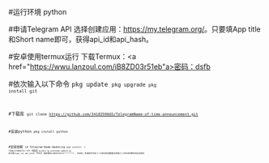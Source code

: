 #运行环境
python

#申请Telegram API
选择创建应用：<a href="https://my.telegram.org/">https://my.telegram.org/</a>。只要填App title和Short name即可，获得api_id和api_hash。

#安卓使用termux运行
下载Termux：<a href="https://wwu.lanzoul.com/iB8ZD03r51eb"a>密码：dsfb

#依次输入以下命令
<code>pkg update
<code>pkg upgrade
<code>pkg install git

#下载库
<code>git clone https://github.com/3418359665/TelegramName-of-time-announcement.git

#安装python
<code>pkg install python

#安装依赖
<code>cd Telegram-Name-Updating
<code>pip install -r requirements.txt
#启动
<code>python tg_username_update.py
依次输入api_id，api_hash，手机号（国区要加+86如+86123********），验证码，如果账号开启了二次验证则根据提示再输入二次验证的密码后启动成功
